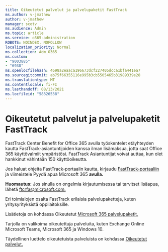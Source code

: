 ```yaml
---
title: Oikeutetut palvelut ja palvelupaketit FastTrack
ms.author: v-jmathew
author: v-jmathew
manager: scotv
ms.audience: Admin
ms.topic: article
ms.service: o365-administration
ROBOTS: NOINDEX, NOFOLLOW
localization_priority: Normal
ms.collection: Adm_O365
ms.custom:
- "9003885"
- "6938"
ms.openlocfilehash: 4698a2eaaca196673dcf227405dcca1bfa441ea7
ms.sourcegitcommit: ab75f66355116e995b3cb5505465b31989339e28
ms.translationtype: MT
ms.contentlocale: fi-FI
ms.lasthandoff: 08/13/2021
ms.locfileid: "58326538"
---
```

# <a name="eligible-services-and-plans-for-fasttrack"></a>Oikeutetut palvelut ja palvelupaketit FastTrack

FastTrack Center Benefit for Office 365 avulla työskentelet etäyhteyden kautta FastTrack-asiantuntijoiden kanssa ilman lisämaksua, jotta saat Office 365 käyttövalmiit ympäristösi. FastTrack Asiantuntijat voivat auttaa, kun olet hankkinut vähintään 150 käyttöoikeutta.

Jos haluat ohjeita FastTrack-portaalin kautta, kirjaudu [FastTrack-portaaliin](https://go.microsoft.com/fwlink/?linkid=2125443) ja viimeistele Pyydä apua Microsoft 365 **avulla.**

**Huomautus:** Jos sinulla on ongelmia kirjautumisessa tai tarvitset lisäapua, lähetä [ftcrfa@microsoft.com.](mailto:ftcrfa@microsoft.com)

Eri toimialojen osalta FastTrack erilaisia palvelupaketteja, kuten yritysyrityksistä oppilaitoksille.

Lisätietoja on kohdassa Oikeutetut [Microsoft 365 palvelupaketit.](https://go.microsoft.com/fwlink/?linkid=2125459)

Tarjolla on valikoima oikeutettuja palveluita, kuten Exchange Online Microsoft Teams, Microsoft 365 ja Windows 10.

Täydellinen luettelo oikeutetuista palveluista on kohdassa [Oikeutetut palvelut.](https://go.microsoft.com/fwlink/?linkid=2125636)
